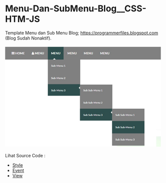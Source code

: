 # Menu-Dan-SubMenu-Blog__CSS-HTM-JS
Template Menu dan Sub Menu Blog; https://programmerfiles.blogspot.com (Blog Sudah Nonaktif).<br><br>
<img src="https://github.com/RizkyKhapidsyah/Menu-Dan-SubMenu-Blog__CSS-HTM-JS/blob/main/result/001.jpg"><br><br>
Lihat Source Code : <br>
- <a href="https://github.com/RizkyKhapidsyah/Menu-Dan-SubMenu-Blog__CSS-HTM-JS/blob/main/MenuDanSubMenu.css">Style</a><br>
- <a href="https://github.com/RizkyKhapidsyah/Menu-Dan-SubMenu-Blog__CSS-HTM-JS/blob/main/MenuDanSubMenu.js">Event</a><br>
- <a href="https://github.com/RizkyKhapidsyah/Menu-Dan-SubMenu-Blog__CSS-HTM-JS/blob/main/MenuDanSubMenu.html">View</a>

